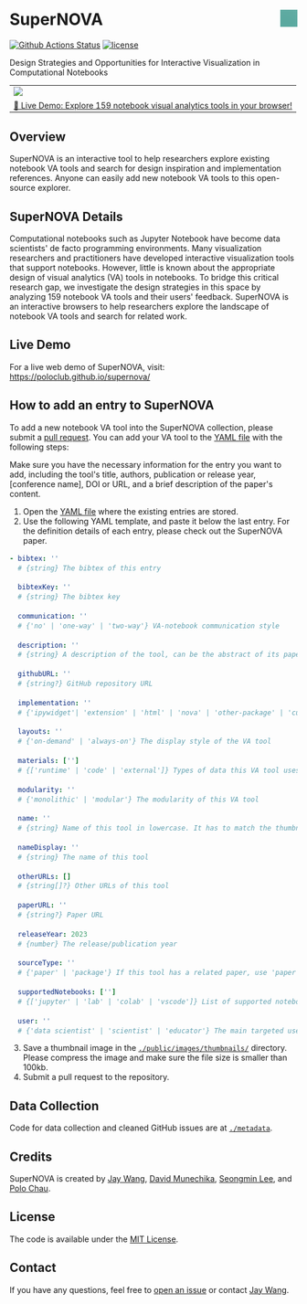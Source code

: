 # SuperNOVA <a href="https://poloclub.github.io/supernova/"><img align="right" src="public/favicon.svg" width="30" height="30"></img></a>


[![Github Actions Status](https://github.com/poloclub/supernova/workflows/build/badge.svg)](https://github.com/poloclub/supernova/actions/workflows/build.yml)
[![license](https://img.shields.io/badge/License-MIT-success)](https://github.com/poloclub/supernova/blob/master/LICENSE)

Design Strategies and Opportunities for Interactive Visualization in Computational Notebooks

<table>
  <tr>
    <td colspan="1"><a href="https://poloclub.github.io/supernova"><img src='https://i.imgur.com/wy2NbdR.png'></a></td>
  </tr>
  <tr></tr>
  <tr align="center">
    <td><a href="https://poloclub.github.io/supernova">🚀 Live Demo: Explore 159 notebook visual analytics tools in your browser!</a></td>
    <!-- <td><a href="https://youtu.be/3eGqTmsStJM">📺 Demo Video</a></td>
    <td><a href="https://youtu.be/l1mr9z1TuAk">👨🏻‍🏫 Conference Talk</a></td>
    <td><a href="https://arxiv.org/abs/2209.09227">📖 Research Paper</a></td> -->
  </tr>
</table>


## Overview

SuperNOVA is an interactive tool to help researchers explore existing notebook VA tools and search for design inspiration and implementation references. Anyone can easily add new notebook VA tools to this open-source explorer.

## SuperNOVA Details

Computational notebooks such as Jupyter Notebook have become data scientists' de facto programming environments. Many visualization researchers and practitioners have developed interactive visualization tools that support notebooks. However, little is known about the appropriate design of visual analytics (VA) tools in notebooks. To bridge this critical research gap, we investigate the design strategies in this space by analyzing 159 notebook VA tools and their users' feedback. SuperNOVA is an interactive browsers to help researchers explore the landscape of notebook VA tools and search for related work.

## Live Demo

For a live web demo of SuperNOVA, visit: <https://poloclub.github.io/supernova/>

## How to add an entry to SuperNOVA

To add a new notebook VA tool into the SuperNOVA collection, please submit a [pull request](https://github.com/poloclub/supernova/pulls). You can add your VA tool to the [YAML file](https://github.com/poloclub/supernova/blob/main/src/data/supernova.yaml) with the following steps:

Make sure you have the necessary information for the entry you want to add, including the tool's title, authors, publication or release year, [conference name], DOI or URL, and a brief description of the paper's content.

1. Open the [YAML file](https://github.com/poloclub/supernova/blob/main/src/data/supernova.yaml) where the existing entries are stored.
2. Use the following YAML template, and paste it below the last entry. For the definition details of each entry, please check out the SuperNOVA paper.

```yaml
- bibtex: ''
  # {string} The bibtex of this entry

  bibtexKey: ''
  # {string} The bibtex key

  communication: ''
  # {'no' | 'one-way' | 'two-way'} VA-notebook communication style

  description: ''
  # {string} A description of the tool, can be the abstract of its paper

  githubURL: ''
  # {string?} GitHub repository URL

  implementation: ''
  # {'ipywidget'| 'extension' | 'html' | 'nova' | 'other-package' | 'custom'} Implementation strategy

  layouts: ''
  # {'on-demand' | 'always-on'} The display style of the VA tool

  materials: ['']
  # {['runtime' | 'code' | 'external']} Types of data this VA tool uses

  modularity: ''
  # {'monolithic' | 'modular'} The modularity of this VA tool

  name: ''
  # {string} Name of this tool in lowercase. It has to match the thumbnail file name.

  nameDisplay: ''
  # {string} The name of this tool

  otherURLs: []
  # {string[]?} Other URLs of this tool

  paperURL: ''
  # {string?} Paper URL

  releaseYear: 2023
  # {number} The release/publication year

  sourceType: ''
  # {'paper' | 'package'} If this tool has a related paper, use 'paper'.

  supportedNotebooks: ['']
  # {['jupyter' | 'lab' | 'colab' | 'vscode']} List of supported notebook platforms

  user: ''
  # {'data scientist' | 'scientist' | 'educator'} The main targeted users
```

3. Save a thumbnail image in the [`./public/images/thumbnails/`](./public/images/thumbnails/) directory. Please compress the image and make sure the file size is smaller than 100kb.
4. Submit a pull request to the repository.

## Data Collection

Code for data collection and cleaned GitHub issues are at [`./metadata`](./metadata).

## Credits

SuperNOVA is created by <a href='https://zijie.wang/' target='_blank'>Jay Wang</a>, <a href='https://www.davidmunechika.com' target='_blank'>David Munechika</a>, <a href='http://www.seongmin.xyz' target='_blank'>Seongmin Lee</a>, and <a href='' target='_blank'>Polo Chau</a>.

<!-- ## Citation

```bibTeX

``` -->

## License

The code is available under the [MIT License](https://github.com/poloclub/supernova/blob/master/LICENSE).

## Contact

If you have any questions, feel free to [open an issue](https://github.com/poloclub/supernova/issues/new) or contact [Jay Wang](https://zijie.wang).

